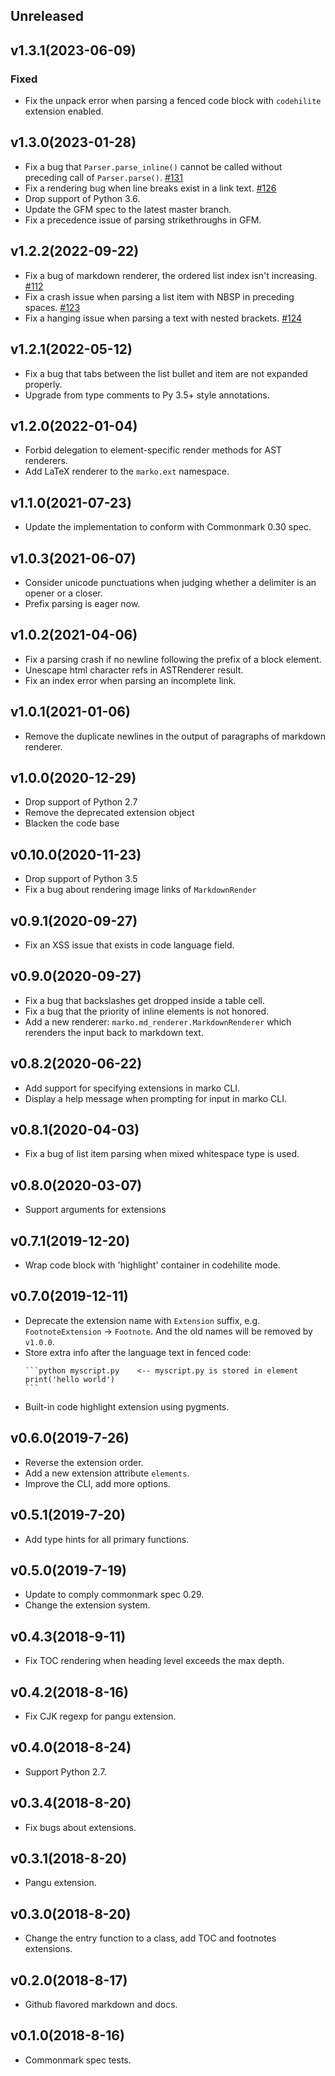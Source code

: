 ## Unreleased

## v1.3.1(2023-06-09)

### Fixed

- Fix the unpack error when parsing a fenced code block with `codehilite` extension enabled.

## v1.3.0(2023-01-28)

- Fix a bug that `Parser.parse_inline()` cannot be called without preceding call of `Parser.parse()`. [#131](https://github.com/frostming/marko/issue/131)
- Fix a rendering bug when line breaks exist in a link text. [#126](https://github.com/frostming/marko/issue/126)
- Drop support of Python 3.6.
- Update the GFM spec to the latest master branch.
- Fix a precedence issue of parsing strikethroughs in GFM.

## v1.2.2(2022-09-22)

- Fix a bug of markdown renderer, the ordered list index isn't increasing. [#112](https://github.com/frostming/marko/pull/112)
- Fix a crash issue when parsing a list item with NBSP in preceding spaces. [#123](https://github.com/frostming/marko/pull/123)
- Fix a hanging issue when parsing a text with nested brackets. [#124](https://github.com/frostming/marko/pull/124)

## v1.2.1(2022-05-12)

- Fix a bug that tabs between the list bullet and item are not expanded properly.
- Upgrade from type comments to Py 3.5+ style annotations.

## v1.2.0(2022-01-04)

- Forbid delegation to element-specific render methods for AST renderers.
- Add LaTeX renderer to the `marko.ext` namespace.

## v1.1.0(2021-07-23)

- Update the implementation to conform with Commonmark 0.30 spec.

## v1.0.3(2021-06-07)

- Consider unicode punctuations when judging whether a delimiter is an opener or a closer.
- Prefix parsing is eager now.

## v1.0.2(2021-04-06)

- Fix a parsing crash if no newline following the prefix of a block element.
- Unescape html character refs in ASTRenderer result.
- Fix an index error when parsing an incomplete link.

## v1.0.1(2021-01-06)

- Remove the duplicate newlines in the output of paragraphs of markdown renderer.

## v1.0.0(2020-12-29)

- Drop support of Python 2.7
- Remove the deprecated extension object
- Blacken the code base

## v0.10.0(2020-11-23)

- Drop support of Python 3.5
- Fix a bug about rendering image links of `MarkdownRender`

## v0.9.1(2020-09-27)

- Fix an XSS issue that exists in code language field.

## v0.9.0(2020-09-27)

- Fix a bug that backslashes get dropped inside a table cell.
- Fix a bug that the priority of inline elements is not honored.
- Add a new renderer: `marko.md_renderer.MarkdownRenderer` which rerenders the input back to markdown text.

## v0.8.2(2020-06-22)

- Add support for specifying extensions in marko CLI.
- Display a help message when prompting for input in marko CLI.

## v0.8.1(2020-04-03)

- Fix a bug of list item parsing when mixed whitespace type is used.

## v0.8.0(2020-03-07)

- Support arguments for extensions

## v0.7.1(2019-12-20)

- Wrap code block with 'highlight' container in codehilite mode.

## v0.7.0(2019-12-11)

- Deprecate the extension name with `Extension` suffix, e.g. `FootnoteExtension` -> `Footnote`.
  And the old names will be removed by `v1.0.0`.
- Store extra info after the language text in fenced code:
  ````
  ```python myscript.py    <-- myscript.py is stored in element
  print('hello world')
  ```
  ````
- Built-in code highlight extension using pygments.

## v0.6.0(2019-7-26)

- Reverse the extension order.
- Add a new extension attribute `elements`.
- Improve the CLI, add more options.

## v0.5.1(2019-7-20)

- Add type hints for all primary functions.

## v0.5.0(2019-7-19)

- Update to comply commonmark spec 0.29.
- Change the extension system.

## v0.4.3(2018-9-11)

- Fix TOC rendering when heading level exceeds the max depth.

## v0.4.2(2018-8-16)

- Fix CJK regexp for pangu extension.

## v0.4.0(2018-8-24)

- Support Python 2.7.

## v0.3.4(2018-8-20)

- Fix bugs about extensions.

## v0.3.1(2018-8-20)

- Pangu extension.

## v0.3.0(2018-8-20)

- Change the entry function to a class, add TOC and footnotes extensions.

## v0.2.0(2018-8-17)

- Github flavored markdown and docs.

## v0.1.0(2018-8-16)

- Commonmark spec tests.
